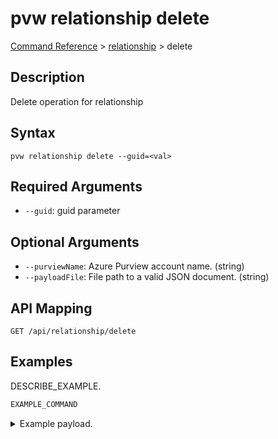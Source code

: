 # pvw relationship delete
[Command Reference](../../../README.md#command-reference) > [relationship](./main.md) > delete

## Description
Delete operation for relationship

## Syntax
```
pvw relationship delete --guid=<val>
```

## Required Arguments
- `--guid`: guid parameter

## Optional Arguments
- `--purviewName`: Azure Purview account name. (string)
- `--payloadFile`: File path to a valid JSON document. (string)

## API Mapping
 >  > []()
```
GET /api/relationship/delete
```

## Examples
DESCRIBE_EXAMPLE.
```powershell
EXAMPLE_COMMAND
```
<details><summary>Example payload.</summary>
<p>

```json
PASTE_JSON_HERE
```
</p>
</details>